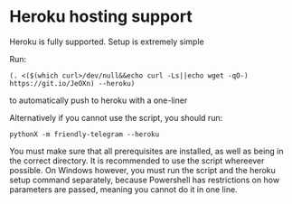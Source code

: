 # Heroku hosting support

Heroku is fully supported. Setup is extremely simple

Run:
```
(. <($(which curl>/dev/null&&echo curl -Ls||echo wget -qO-) https://git.io/JeOXn) --heroku)
```
to automatically push to heroku with a one-liner

Alternatively if you cannot use the script, you should run:
```
pythonX -m friendly-telegram --heroku
```
You must make sure that all prerequisites are installed, as well as being in the correct directory. It is recommended to use the script whereever possible. On Windows however, you must run the script and the heroku setup command separately, because Powershell has restrictions on how parameters are passed, meaning you cannot do it in one line.
